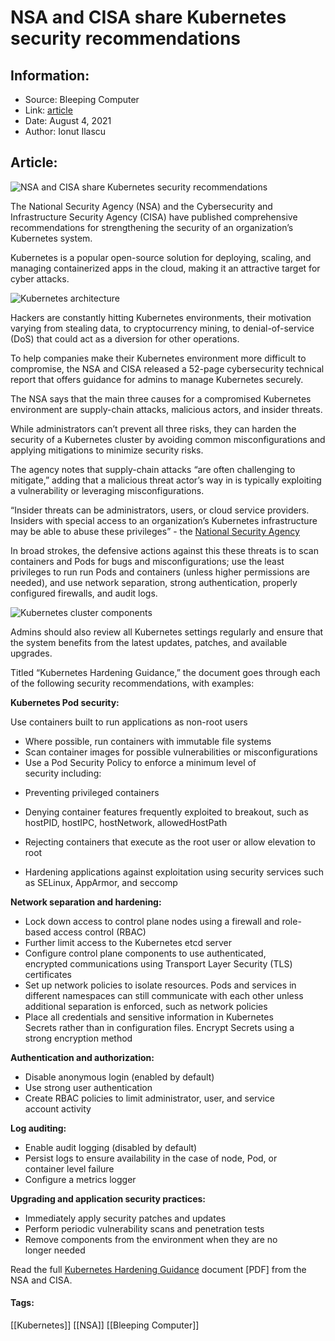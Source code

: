 # NSA and CISA share Kubernetes security recommendations 
### 

## Information:
+ Source: Bleeping Computer
+ Link: [article](https://www.bleepingcomputer.com/news/security/nsa-and-cisa-share-kubernetes-security-recommendations/)
+ Date: August 4, 2021
+ Author: Ionut Ilascu


## Article:
![NSA and CISA share Kubernetes security recommendations ](https://www.bleepstatic.com/content/hl-images/2020/12/08/1_0_Kubernetes.jpg)


The National Security Agency (NSA) and the Cybersecurity and Infrastructure Security Agency (CISA) have published comprehensive recommendations for strengthening the security of an organization’s Kubernetes system.


Kubernetes is a popular open-source solution for deploying, scaling, and managing containerized apps in the cloud, making it an attractive target for cyber attacks.


![Kubernetes architecture](https://www.bleepstatic.com/images/news/u/1100723/2021/Kub_Arch.jpg)


Hackers are constantly hitting Kubernetes environments, their motivation varying from stealing data, to cryptocurrency mining, to denial-of-service (DoS) that could act as a diversion for other operations.


To help companies make their Kubernetes environment more difficult to compromise, the NSA and CISA released a 52-page cybersecurity technical report that offers guidance for admins to manage Kubernetes securely.


The NSA says that the main three causes for a compromised Kubernetes environment are supply-chain attacks, malicious actors, and insider threats.


While administrators can’t prevent all three risks, they can harden the security of a Kubernetes cluster by avoiding common misconfigurations and applying mitigations to minimize security risks.


The agency notes that supply-chain attacks “are often challenging to mitigate,” adding that a malicious threat actor’s way in is typically exploiting a vulnerability or leveraging misconfigurations.



“Insider threats can be administrators, users, or cloud service providers. Insiders with special access to an organization’s Kubernetes infrastructure may be able to abuse these privileges” - the [National Security Agency](https://www.nsa.gov/News-Features/Feature-Stories/Article-View/Article/2716980/nsa-cisa-release-kubernetes-hardening-guidance/)



In broad strokes, the defensive actions against this these threats is to scan containers and Pods for bugs and misconfigurations; use the least privileges to run run Pods and containers (unless higher permissions are needed), and use network separation, strong authentication, properly configured firewalls, and audit logs.


![Kubernetes cluster components](https://www.bleepstatic.com/images/news/u/1100723/2021/Kub_Cluster.jpg)


Admins should also review all Kubernetes settings regularly and ensure that the system benefits from the latest updates, patches, and available upgrades.


Titled “Kubernetes Hardening Guidance,” the document goes through each of the following security recommendations, with examples:


**Kubernetes Pod security:**


Use containers built to run applications as non-root users 


* Where possible, run containers with immutable file systems
* Scan container images for possible vulnerabilities or misconfigurations
* Use a Pod Security Policy to enforce a minimum level of security including:


- Preventing privileged containers  

- Denying container features frequently exploited to breakout, such as hostPID, hostIPC, hostNetwork, allowedHostPath   

- Rejecting containers that execute as the root user or allow elevation to root   

- Hardening applications against exploitation using security services such as SELinux, AppArmor, and seccomp


**Network separation and hardening:**


* Lock down access to control plane nodes using a firewall and role-based access control (RBAC)
* Further limit access to the Kubernetes etcd server
* Configure control plane components to use authenticated, encrypted communications using Transport Layer Security (TLS) certificates
* Set up network policies to isolate resources. Pods and services in different namespaces can still communicate with each other unless additional separation is enforced, such as network policies
* Place all credentials and sensitive information in Kubernetes Secrets rather than in configuration files. Encrypt Secrets using a strong encryption method


**Authentication and authorization:**


* Disable anonymous login (enabled by default)
* Use strong user authentication
* Create RBAC policies to limit administrator, user, and service account activity


**Log auditing:**


* Enable audit logging (disabled by default)
* Persist logs to ensure availability in the case of node, Pod, or container level failure
* Configure a metrics logger


**Upgrading and application security practices:**


* Immediately apply security patches and updates
* Perform periodic vulnerability scans and penetration tests
* Remove components from the environment when they are no longer needed


Read the full [Kubernetes Hardening Guidance](https://media.defense.gov/2021/Aug/03/2002820425/-1/-1/1/CTR_KUBERNETES%20HARDENING%20GUIDANCE.PDF) document [PDF] from the NSA and CISA.




#### Tags:
[[Kubernetes]] [[NSA]] [[Bleeping Computer]]
